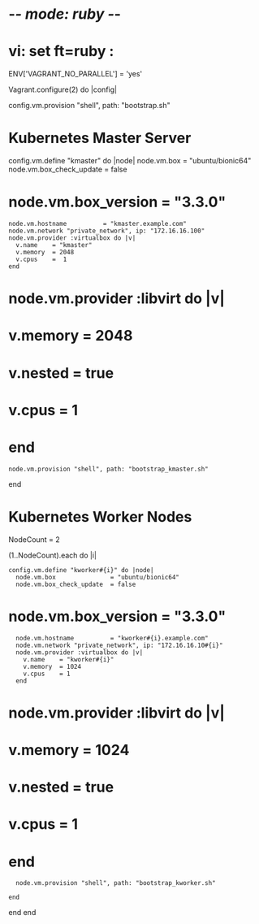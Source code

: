 


# -*- mode: ruby -*-
# vi: set ft=ruby :

ENV['VAGRANT_NO_PARALLEL'] = 'yes'

Vagrant.configure(2) do |config|

  config.vm.provision "shell", path: "bootstrap.sh"

  # Kubernetes Master Server
  
  config.vm.define "kmaster" do |node|
    node.vm.box               = "ubuntu/bionic64"
    node.vm.box_check_update  = false
#    node.vm.box_version       = "3.3.0"
    node.vm.hostname          = "kmaster.example.com"
    node.vm.network "private_network", ip: "172.16.16.100"
    node.vm.provider :virtualbox do |v|
      v.name    = "kmaster"
      v.memory  = 2048
      v.cpus    =  1
    end
  
#      node.vm.provider :libvirt do |v|
#        v.memory  = 2048
#        v.nested  = true
#        v.cpus    = 1
#      end
  
    node.vm.provision "shell", path: "bootstrap_kmaster.sh"
  end


  # Kubernetes Worker Nodes
  NodeCount = 2

  (1..NodeCount).each do |i|

    config.vm.define "kworker#{i}" do |node|
      node.vm.box               = "ubuntu/bionic64"
      node.vm.box_check_update  = false
#       node.vm.box_version       = "3.3.0"
      node.vm.hostname          = "kworker#{i}.example.com"
      node.vm.network "private_network", ip: "172.16.16.10#{i}"
      node.vm.provider :virtualbox do |v|
        v.name    = "kworker#{i}"
        v.memory  = 1024
        v.cpus    = 1
      end

#       node.vm.provider :libvirt do |v|
#         v.memory  = 1024
#         v.nested  = true
#         v.cpus    = 1
#       end
      node.vm.provision "shell", path: "bootstrap_kworker.sh"

    end
  end
end





